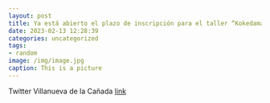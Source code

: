 ```yaml
---
layout: post
title: Ya está abierto el plazo de inscripción para el taller “Kokedamas cesta de musgo” que se impartirá el 27 de febrero, a las 1800...
date: 2023-02-13 12:28:39
categories: uncategorized
tags:
- random
image: /img/image.jpg
caption: This is a picture
---
```

Twitter Villanueva de la Cañada [link](https://twitter.com/AytoVDLCanada/status/1625087039736627203)
